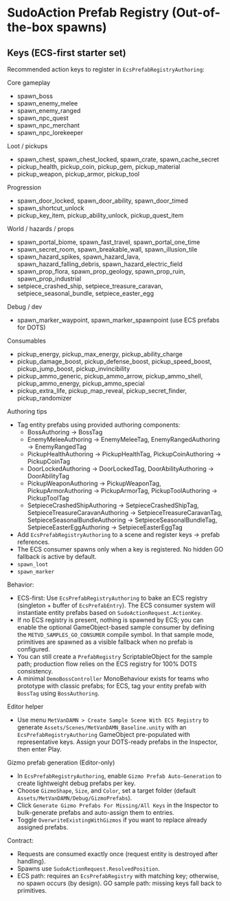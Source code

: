 # SudoAction Prefab Registry (Out-of-the-box spawns)

## Keys (ECS-first starter set)

Recommended action keys to register in `EcsPrefabRegistryAuthoring`:

Core gameplay
- spawn_boss
- spawn_enemy_melee
- spawn_enemy_ranged
- spawn_npc_quest
- spawn_npc_merchant
- spawn_npc_lorekeeper

Loot / pickups
- spawn_chest, spawn_chest_locked, spawn_crate, spawn_cache_secret
- pickup_health, pickup_coin, pickup_gem, pickup_material
- pickup_weapon, pickup_armor, pickup_tool

Progression
- spawn_door_locked, spawn_door_ability, spawn_door_timed
- spawn_shortcut_unlock
- pickup_key_item, pickup_ability_unlock, pickup_quest_item

World / hazards / props
- spawn_portal_biome, spawn_fast_travel, spawn_portal_one_time
- spawn_secret_room, spawn_breakable_wall, spawn_illusion_tile
- spawn_hazard_spikes, spawn_hazard_lava, spawn_hazard_falling_debris, spawn_hazard_electric_field
- spawn_prop_flora, spawn_prop_geology, spawn_prop_ruin, spawn_prop_industrial
- setpiece_crashed_ship, setpiece_treasure_caravan, setpiece_seasonal_bundle, setpiece_easter_egg

Debug / dev
- spawn_marker_waypoint, spawn_marker_spawnpoint (use ECS prefabs for DOTS)

Consumables
- pickup_energy, pickup_max_energy, pickup_ability_charge
- pickup_damage_boost, pickup_defense_boost, pickup_speed_boost, pickup_jump_boost, pickup_invincibility
- pickup_ammo_generic, pickup_ammo_arrow, pickup_ammo_shell, pickup_ammo_energy, pickup_ammo_special
- pickup_extra_life, pickup_map_reveal, pickup_secret_finder, pickup_randomizer

Authoring tips
- Tag entity prefabs using provided authoring components:
  - BossAuthoring → BossTag
  - EnemyMeleeAuthoring → EnemyMeleeTag, EnemyRangedAuthoring → EnemyRangedTag
  - PickupHealthAuthoring → PickupHealthTag, PickupCoinAuthoring → PickupCoinTag
  - DoorLockedAuthoring → DoorLockedTag, DoorAbilityAuthoring → DoorAbilityTag
  - PickupWeaponAuthoring → PickupWeaponTag, PickupArmorAuthoring → PickupArmorTag, PickupToolAuthoring → PickupToolTag
  - SetpieceCrashedShipAuthoring → SetpieceCrashedShipTag, SetpieceTreasureCaravanAuthoring → SetpieceTreasureCaravanTag, SetpieceSeasonalBundleAuthoring → SetpieceSeasonalBundleTag, SetpieceEasterEggAuthoring → SetpieceEasterEggTag
- Add `EcsPrefabRegistryAuthoring` to a scene and register keys → prefab references.
- The ECS consumer spawns only when a key is registered. No hidden GO fallback is active by default.
- `spawn_loot`
- `spawn_marker`

Behavior:
- ECS-first: Use `EcsPrefabRegistryAuthoring` to bake an ECS registry (singleton + buffer of `EcsPrefabEntry`). The ECS consumer system will instantiate entity prefabs based on `SudoActionRequest.ActionKey`.
- If no ECS registry is present, nothing is spawned by ECS; you can enable the optional GameObject-based sample consumer by defining the `METVD_SAMPLES_GO_CONSUMER` compile symbol. In that sample mode, primitives are spawned as a visible fallback when no prefab is configured.
- You can still create a `PrefabRegistry` ScriptableObject for the sample path; production flow relies on the ECS registry for 100% DOTS consistency.
- A minimal `DemoBossController` MonoBehaviour exists for teams who prototype with classic prefabs; for ECS, tag your entity prefab with `BossTag` using `BossAuthoring`.

Editor helper
- Use menu `MetVanDAMN > Create Sample Scene With ECS Registry` to generate `Assets/Scenes/MetVanDAMN_Baseline.unity` with an `EcsPrefabRegistryAuthoring` GameObject pre-populated with representative keys. Assign your DOTS-ready prefabs in the Inspector, then enter Play.

Gizmo prefab generation (Editor-only)
- In `EcsPrefabRegistryAuthoring`, enable `Gizmo Prefab Auto-Generation` to create lightweight debug prefabs per key.
- Choose `GizmoShape`, `Size`, and `Color`, set a target folder (default `Assets/MetVanDAMN/Debug/GizmoPrefabs`).
- Click `Generate Gizmo Prefabs For Missing/All Keys` in the Inspector to bulk-generate prefabs and auto-assign them to entries.
- Toggle `OverwriteExistingWithGizmos` if you want to replace already assigned prefabs.

Contract:
- Requests are consumed exactly once (request entity is destroyed after handling).
- Spawns use `SudoActionRequest.ResolvedPosition`.
- ECS path: requires an `EcsPrefabRegistry` with matching key; otherwise, no spawn occurs (by design). GO sample path: missing keys fall back to primitives.
